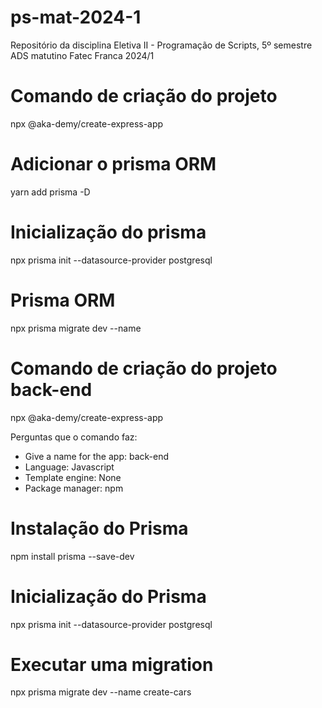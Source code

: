 # ps-mat-2024-1

Repositório da disciplina Eletiva II - Programação de Scripts, 5º semestre ADS matutino Fatec Franca 2024/1

# Comando de criação do projeto

npx @aka-demy/create-express-app

# Adicionar o prisma ORM

yarn add prisma -D

# Inicialização do prisma

npx prisma init --datasource-provider postgresql

# Prisma ORM

npx prisma migrate dev --name

# Comando de criação do projeto back-end
npx @aka-demy/create-express-app

Perguntas que o comando faz:
* Give a name for the app: back-end
* Language: Javascript
* Template engine: None
* Package manager: npm

# Instalação do Prisma
npm install prisma --save-dev

# Inicialização do Prisma
npx prisma init --datasource-provider postgresql

# Executar uma migration
npx prisma migrate dev --name create-cars
